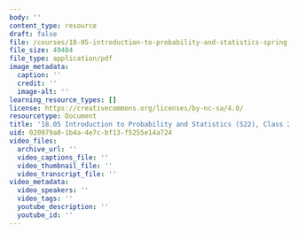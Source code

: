 ```yaml
---
body: ''
content_type: resource
draft: false
file: /courses/18-05-introduction-to-probability-and-statistics-spring-2022/mit18_05_s22_class26_pset.pdf
file_size: 49404
file_type: application/pdf
image_metadata:
  caption: ''
  credit: ''
  image-alt: ''
learning_resource_types: []
license: https://creativecommons.org/licenses/by-nc-sa/4.0/
resourcetype: Document
title: '18.05 Introduction to Probability and Statistics (S22), Class 26: Problems'
uid: 020979a0-1b4a-4e7c-bf13-f5255e14a724
video_files:
  archive_url: ''
  video_captions_file: ''
  video_thumbnail_file: ''
  video_transcript_file: ''
video_metadata:
  video_speakers: ''
  video_tags: ''
  youtube_description: ''
  youtube_id: ''
---
```

